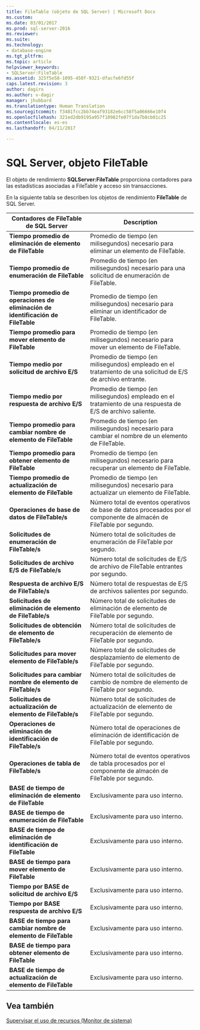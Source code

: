 ```yaml
---
title: FileTable (objeto de SQL Server) | Microsoft Docs
ms.custom: 
ms.date: 03/01/2017
ms.prod: sql-server-2016
ms.reviewer: 
ms.suite: 
ms.technology:
- database-engine
ms.tgt_pltfrm: 
ms.topic: article
helpviewer_keywords:
- SQLServer:FileTable
ms.assetid: 325f5e58-1095-450f-9321-dfacfe6fd55f
caps.latest.revision: 3
author: dagiro
ms.author: v-dagir
manager: jhubbard
ms.translationtype: Human Translation
ms.sourcegitcommit: f3481fcc2bb74eaf93182e6cc58f5a06666e10f4
ms.openlocfilehash: 321ed2db9195a957f10982fe07f1da7b8cb01c25
ms.contentlocale: es-es
ms.lasthandoff: 04/11/2017

---
```

# <a name="sql-server-filetable-object"></a>SQL Server, objeto FileTable
El objeto de rendimiento **SQLServer:FileTable** proporciona contadores para las estadísticas asociadas a FileTable y acceso sin transacciones.

En la siguiente tabla se describen los objetos de rendimiento **FileTable** de SQL Server.

|**Contadores de FileTable de SQL Server**|Description|  
|-------------|-----------------|  
|**Tiempo promedio de eliminación de elemento de FileTable**|Promedio de tiempo (en milisegundos) necesario para eliminar un elemento de FileTable.|
|**Tiempo promedio de enumeración de FileTable**|Promedio de tiempo (en milisegundos) necesario para una solicitud de enumeración de FileTable.|
|**Tiempo promedio de operaciones de eliminación de identificación de FileTable**|Promedio de tiempo (en milisegundos) necesario para eliminar un identificador de FileTable.|
|**Tiempo promedio para mover elemento de FileTable**|Promedio de tiempo (en milisegundos) necesario para mover un elemento de FileTable.|
|**Tiempo medio por solicitud de archivo E/S**|Promedio de tiempo (en milisegundos) empleado en el tratamiento de una solicitud de E/S de archivo entrante.|
|**Tiempo medio por respuesta de archivo E/S**|Promedio de tiempo (en milisegundos) empleado en el tratamiento de una respuesta de E/S de archivo saliente.|
|**Tiempo promedio para cambiar nombre de elemento de FileTable**|Promedio de tiempo (en milisegundos) necesario para cambiar el nombre de un elemento de FileTable.|
|**Tiempo promedio para obtener elemento de FileTable**|Promedio de tiempo (en milisegundos) necesario para recuperar un elemento de FileTable.|
|**Tiempo promedio de actualización de elemento de FileTable**|Promedio de tiempo (en milisegundos) necesario para actualizar un elemento de FileTable.|
|**Operaciones de base de datos de FileTable/s**|Número total de eventos operativos de base de datos procesados por el componente de almacén de FileTable por segundo.|
|**Solicitudes de enumeración de FileTable/s**|Número total de solicitudes de enumeración de FileTable por segundo.|
|**Solicitudes de archivo E/S de FileTable/s**|Número total de solicitudes de E/S de archivo de FileTable entrantes por segundo.|
|**Respuesta de archivo E/S de FileTable/s**|Número total de respuestas de E/S de archivos salientes por segundo.|
|**Solicitudes de eliminación de elemento de FileTable/s**|Número total de solicitudes de eliminación de elemento de FileTable por segundo.|
|**Solicitudes de obtención de elemento de FileTable/s**|Número total de solicitudes de recuperación de elemento de FileTable por segundo.|
|**Solicitudes para mover elemento de FileTable/s**|Número total de solicitudes de desplazamiento de elemento de FileTable por segundo.|
|**Solicitudes para cambiar nombre de elemento de FileTable/s**|Número total de solicitudes de cambio de nombre de elemento de FileTable por segundo.|
|**Solicitudes de actualización de elemento de FileTable/s**|Número total de solicitudes de actualización de elemento de FileTable por segundo.|
|**Operaciones de eliminación de identificación de FileTable/s**|Número total de operaciones de eliminación de identificación de FileTable por segundo.|
|**Operaciones de tabla de FileTable/s**|Número total de eventos operativos de tabla procesados por el componente de almacén de FileTable por segundo.|
|**BASE de tiempo de eliminación de elemento de FileTable**|Exclusivamente para uso interno.|
|**BASE de tiempo de enumeración de FileTable**|Exclusivamente para uso interno.|
|**BASE de tiempo de eliminación de identificación de FileTable**|Exclusivamente para uso interno.|
|**BASE de tiempo para mover elemento de FileTable**|Exclusivamente para uso interno.|
|**Tiempo por BASE de solicitud de archivo E/S**|Exclusivamente para uso interno.|
|**Tiempo por BASE respuesta de archivo E/S**|Exclusivamente para uso interno.|
|**BASE de tiempo para cambiar nombre de elemento de FileTable**|Exclusivamente para uso interno.|
|**BASE de tiempo para obtener elemento de FileTable**|Exclusivamente para uso interno.|
|**BASE de tiempo de actualización de elemento de FileTable**|Exclusivamente para uso interno.| 
 
## <a name="see-also"></a>Vea también  
[Supervisar el uso de recursos (Monitor de sistema)](../../relational-databases/performance-monitor/monitor-resource-usage-system-monitor.md)

